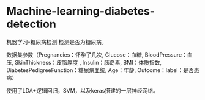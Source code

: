 # Machine-learning-diabetes-detection
机器学习-糖尿病检测
检测是否为糖尿病。


数据集参数（Pregnancies：怀孕了⼏次, Glucose：⾎糖, BloodPressure：⾎压, SkinThickness：⽪脂厚度
, Insulin：胰岛素, BMI：体质指数, DiabetesPedigreeFunction：糖尿病⾎统, Age：年龄, Outcome：label：是否患病）


使用了LDA+逻辑回归，SVM，以及keras搭建的一层神经网络。
